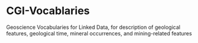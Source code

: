 # CGI-Vocablaries
Geoscience Vocabularies for Linked Data, for description of geological features, geological time, mineral occurrences, and mining-related features
